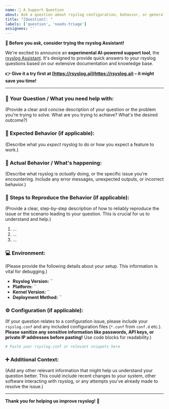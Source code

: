 ```yaml
---
name: 📌 A Support Question
about: Ask a question about rsyslog configuration, behavior, or general usage.
title: "[Question]: "
labels: ['question', 'needs-triage']
assignees: ''
---
```


**👋 Before you ask, consider trying the rsyslog Assistant!**

We're excited to announce an **experimental AI-powered support tool**, the [rsyslog Assistant](https://rsyslog.ai). It's designed to provide quick answers to your rsyslog questions based on our extensive documentation and knowledge base.

**👉 Give it a try first at [https://rsyslog.ai](https://rsyslog.ai) – it might save you time!**

---

### 📝 Your Question / What you need help with:
(Provide a clear and concise description of your question or the problem you're trying to solve. What are you trying to achieve? What's the desired outcome?)


### 🧐 Expected Behavior (if applicable):
(Describe what you *expect* rsyslog to do or how you expect a feature to work.)


### 🤯 Actual Behavior / What's happening:
(Describe what rsyslog is *actually* doing, or the specific issue you're encountering. Include any error messages, unexpected outputs, or incorrect behavior.)


### 🔁 Steps to Reproduce the Behavior (if applicable):
(Provide a clear, step-by-step description of how to reliably reproduce the issue or the scenario leading to your question. This is crucial for us to understand and help.)

1. ...
2. ...
3. ...


### 💻 Environment:
(Please provide the following details about your setup. This information is vital for debugging.)

* **Rsyslog Version:** ``
* **Platform:** ``
* **Kernel Version:** ``
* **Deployment Method:** ``

### ⚙️ Configuration (if applicable):
(If your question relates to a configuration issue, please include your `rsyslog.conf` and any included configuration files (`*.conf` from `conf.d` etc.). **Please sanitize any sensitive information like passwords, API keys, or private IP addresses before pasting!** Use code blocks for readability.)

```conf
# Paste your rsyslog.conf or relevant snippets here
```

### ➕ Additional Context:

(Add any other relevant information that might help us understand your question better. This could include recent changes to your system, other software interacting with rsyslog, or any attempts you've already made to resolve the issue.)

-----

**Thank you for helping us improve rsyslog\!** 🙏
